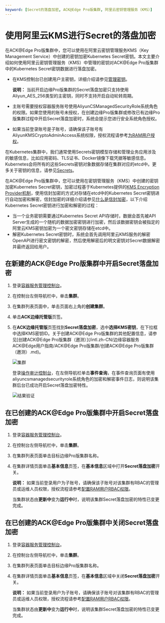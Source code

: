 ```yaml
---
keyword: [Secret的落盘加密, ACK@Edge Pro版集群, 阿里云密钥管理服务（KMS）]
---
```


# 使用阿里云KMS进行Secret的落盘加密

在ACK@Edge Pro版集群中，您可以使用在阿里云密钥管理服务KMS（Key Management Service）中创建的密钥加密Kubernetes Secret密钥。本文主要介绍如何使用阿里云密钥管理服务（KMS）中管理的密钥对ACK@Edge Pro版集群中的Kubernetes Secret密钥数据进行落盘加密。

-   在KMS控制台已创建用户主密钥，详细介绍请参见[管理密钥]()。

    **说明：** 当前开启边缘Pro版集群的Secret落盘加密只支持使用Aliyun\_AES\_256类型的主密钥，同时不支持开启自动轮转周期。

-   主账号需要授权容器服务账号使用AliyunCSManagedSecurityRole系统角色的权限。如果您使用的账号未授权，在创建边缘Pro版集群或修改已有边缘Pro版集群过程中开启Secret落盘加密时，系统会提示您进行安全系统角色授权。
-   如果当前登录账号是子账号，请确保该子账号有AliyunKMSCryptoAdminAccess系统权限，授权流程请参考[为RAM用户授权](/intl.zh-CN/用户管理/为RAM用户授权.md)。

在Kubernetes集群中，我们通常使用Secrets密钥模型存储和管理业务应用涉及的敏感信息，比如应用密码、TLS证书、Docker镜像下载凭据等敏感信息。Kubernetes会将所有的这些Secrets密钥对象数据存储在集群对应的etcd中。更多关于密钥的信息，请参见[Secrets](https://kubernetes.io/docs/concepts/configuration/secret/)。

在ACK@Edge Pro版集群中，您可以使用在密钥管理服务（KMS）中创建的密钥加密Kubernetes Secret密钥，加密过程基于Kubernetes提供的[KMS Encryption Provider机制](https://kubernetes.io/docs/tasks/administer-cluster/kms-provider/)，使用信封加密的方式对存储在etcd中的Kubernetes Secret密钥进行自动加密和解密，信封加密的详细介绍请参见[什么是信封加密](/intl.zh-CN/常见问题/什么是信封加密？.md)，以下介绍Kubernetes Secret密钥进行加密和解密的过程：

-   当一个业务密钥需要通过Kubernetes Secret API存储时，数据会首先被API Server生成的一个随机的数据加密密钥进行加密，然后该数据密钥会被指定的阿里云KMS密钥加密为一个密文密钥存储在etcd中。
-   解密Kubernetes Secret密钥时，系统会首先调用阿里云KMS服务的解密OpenAPI进行密文密钥的解密，然后使用解密后的明文密钥对Secret数据解密并最终返回给用户。

## 在新建的ACK@Edge Pro版集群中开启Secret落盘加密

1.  登录[容器服务管理控制台](https://cs.console.aliyun.com)。

2.  在控制台左侧导航栏中，单击**集群**。

3.  在集群列表页面中，单击页面右上角的**创建集群**。

4.  单击**ACK边缘托管版**页签。

5.  在**ACK边缘托管版**页签找到**Secret落盘加密**，选中**选择KMS密钥**，在下拉框中选择KMS密钥ID。关于创建ACK@Edge Pro版集群的其他配置信息，请参见[创建ACK@Edge Pro版集群（邀测）](/intl.zh-CN/边缘容器服务ACK@Edge用户指南/ACK@Edge Pro版集群/创建ACK@Edge Pro版集群（邀测）.md)。

    ![集群](https://static-aliyun-doc.oss-accelerate.aliyuncs.com/assets/img/zh-CN/5295659951/p133261.png)

    登录[操作审计控制台](https://actiontrail.console.aliyun.com)，在左侧导航栏单击**事件查询**，在事件查询页面有使用aliyuncsmanagedsecurityrole系统角色的加密和解密事件日志，则说明该集群后台已成功开启Secret落盘加密特性。

    ![结果验证](https://static-aliyun-doc.oss-accelerate.aliyuncs.com/assets/img/zh-CN/5295659951/p133314.png)


## 在已创建的ACK@Edge Pro版集群中开启Secret落盘加密

1.  登录[容器服务管理控制台](https://cs.console.aliyun.com)。

2.  在控制台左侧导航栏中，单击**集群**。

3.  在集群列表页面单击目标边缘Pro版集群名称。

4.  在集群详情页面单击**基本信息**页签，在**基本信息**区域中打开**Secret落盘加密**开关。

    **说明：** 如果当前登录用户为子账号，请确保该子账号对该集群有RBAC的管理员或运维人员权限，授权流程请参考[配置RAM用户RBAC权限](/intl.zh-CN/Kubernetes集群用户指南/授权/配置RAM用户RBAC权限.md)。

    当集群状态由**更新中**变为**运行中**时，说明该集群Secret落盘加密的特性已变更完成。


## 在已创建的ACK@Edge Pro版集群中关闭Secret落盘加密

1.  登录[容器服务管理控制台](https://cs.console.aliyun.com)。

2.  在控制台左侧导航栏中，单击**集群**。

3.  在集群列表页面单击目标边缘Pro版集群名称。

4.  在集群详情页面单击**基本信息**页签，在**基本信息**区域中关闭**Secret落盘加密**开关。

    **说明：** 如果当前登录用户为子账号，请确保该子账号对该集群有RBAC的管理员或运维人员权限，授权流程请参考[配置RAM用户RBAC权限](/intl.zh-CN/Kubernetes集群用户指南/授权/配置RAM用户RBAC权限.md)。

    当集群状态由**更新中**变为**运行中**时，说明该集群Secret落盘加密的特性已变更完成。


